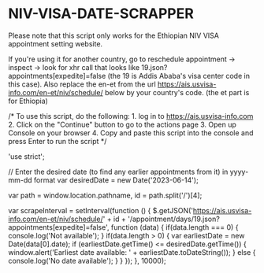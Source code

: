 # NIV-VISA-DATE-SCRAPPER

Please note that this script only works for the Ethiopian NIV VISA appointment setting website. 

If you're using it for another country, go to reschedule appointment -> inspect -> look for xhr call that looks like
19.json?appointments[expedite]=false (the 19 is Addis Ababa's visa center code in this case). Also replace the en-et from the
url https://ais.usvisa-info.com/en-et/niv/schedule/ below by your country's code. (the et part is for Ethiopia)


/*
To use this script, do the following:
	1. log in to https://ais.usvisa-info.com
	2. Click on the "Continue" button to go to the actions page
	3. Open up Console on your browser
	4. Copy and paste this script into the console and press Enter to run the script
*/



'use strict';

// Enter the desired date (to find any earlier appointments from it) in yyyy-mm-dd format
var desiredDate = new Date('2023-06-14');

var path = window.location.pathname,
	id = path.split('/')[4];

var scrapeInterval = setInterval(function () {
	$.getJSON('https://ais.usvisa-info.com/en-et/niv/schedule/' + id + '/appointment/days/19.json?appointments[expedite]=false', function (data) {
		if(data.length === 0) {
		console.log('Not available');
		}
		if(data.length > 0) {
		var earliestDate = new Date(data[0].date);
		if (earliestDate.getTime() <= desiredDate.getTime()) {
			window.alert('Earliest date available: ' + earliestDate.toDateString());
		} else {
			console.log('No date available');
		}
	}
	});
}, 10000);
